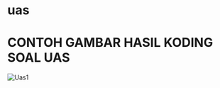 # uas
 # CONTOH GAMBAR HASIL KODING SOAL UAS

![Uas1](https://user-images.githubusercontent.com/58107014/72675577-e9da1b00-3ab8-11ea-9355-5438dd6d3bcd.png)
